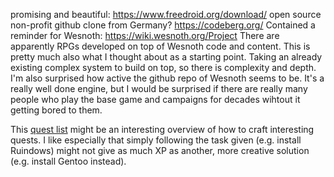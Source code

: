 promising and beautiful: https://www.freedroid.org/download/
open source non-profit github clone from Germany? https://codeberg.org/
Contained a reminder for Wesnoth: https://wiki.wesnoth.org/Project
There are apparently RPGs developed on top of Wesnoth code and content. This is pretty much also what I thought about as a starting point. Taking an already existing complex system to build on top, so there is complexity and depth.
I'm also surprised how active the github repo of Wesnoth seems to be. It's a really well done engine, but I would be surprised if there are really many people who play the base game and campaigns for decades wihtout it getting bored to them.

This [quest list](http://dnt.dnteam.org/docs/dnt_walkthrough.txt) might be an interesting overview of how to craft interesting quests. I like especially that simply following the task given (e.g. install Ruindows) might not give as much XP as another, more creative solution (e.g. install Gentoo instead).